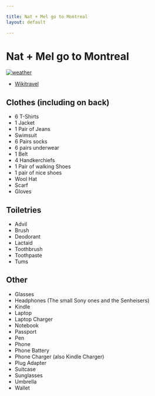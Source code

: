 ```yaml
---

title: Nat + Mel go to Montreal
layout: default

---
```


# Nat + Mel go to Montreal

[![weather](https://cl.ly/iG6C)](https://weather.com/weather/today/l/Montreal+Canada+CAXX0301:1:CA)

 * [Wikitravel](http://wikitravel.org/en/Montreal)

## Clothes (including on back)

 * 6 T-Shirts
 * 1 Jacket
 * 1 Pair of Jeans
 * Swimsuit
 * 6 Pairs socks
 * 6 pairs underwear
 * 1 Belt
 * 4 Handkerchiefs
 * 1 Pair of walking Shoes
 * 1 pair of nice shoes
 * Wool Hat
 * Scarf
 * Gloves

## Toiletries

 * Advil
 * Brush
 * Deodorant
 * Lactaid
 * Toothbrush
 * Toothpaste
 * Tums

## Other

 * Glasses
 * Headphones (The small Sony ones and the Senheisers)
 * Kindle
 * Laptop
 * Laptop Charger
 * Notebook
 * Passport
 * Pen
 * Phone
 * Phone Battery
 * Phone Charger (also Kindle Charger)
 * Plug Adapter
 * Suitcase
 * Sunglasses
 * Umbrella
 * Wallet
